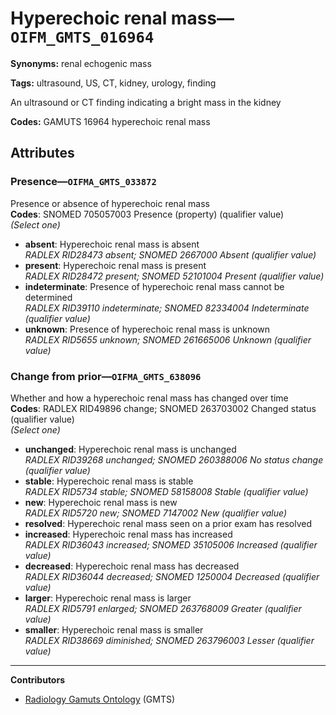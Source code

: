 # Hyperechoic renal mass—`OIFM_GMTS_016964`

**Synonyms:** renal echogenic mass

**Tags:** ultrasound, US, CT, kidney, urology, finding

An ultrasound or CT finding indicating a bright mass in the kidney

**Codes:** GAMUTS 16964 hyperechoic renal mass

## Attributes

### Presence—`OIFMA_GMTS_033872`

Presence or absence of hyperechoic renal mass  
**Codes**: SNOMED 705057003 Presence (property) (qualifier value)  
*(Select one)*

- **absent**: Hyperechoic renal mass is absent  
_RADLEX RID28473 absent; SNOMED 2667000 Absent (qualifier value)_
- **present**: Hyperechoic renal mass is present  
_RADLEX RID28472 present; SNOMED 52101004 Present (qualifier value)_
- **indeterminate**: Presence of hyperechoic renal mass cannot be determined  
_RADLEX RID39110 indeterminate; SNOMED 82334004 Indeterminate (qualifier value)_
- **unknown**: Presence of hyperechoic renal mass is unknown  
_RADLEX RID5655 unknown; SNOMED 261665006 Unknown (qualifier value)_

### Change from prior—`OIFMA_GMTS_638096`

Whether and how a hyperechoic renal mass has changed over time  
**Codes**: RADLEX RID49896 change; SNOMED 263703002 Changed status (qualifier value)  
*(Select one)*

- **unchanged**: Hyperechoic renal mass is unchanged  
_RADLEX RID39268 unchanged; SNOMED 260388006 No status change (qualifier value)_
- **stable**: Hyperechoic renal mass is stable  
_RADLEX RID5734 stable; SNOMED 58158008 Stable (qualifier value)_
- **new**: Hyperechoic renal mass is new  
_RADLEX RID5720 new; SNOMED 7147002 New (qualifier value)_
- **resolved**: Hyperechoic renal mass seen on a prior exam has resolved  
- **increased**: Hyperechoic renal mass has increased  
_RADLEX RID36043 increased; SNOMED 35105006 Increased (qualifier value)_
- **decreased**: Hyperechoic renal mass has decreased  
_RADLEX RID36044 decreased; SNOMED 1250004 Decreased (qualifier value)_
- **larger**: Hyperechoic renal mass is larger  
_RADLEX RID5791 enlarged; SNOMED 263768009 Greater (qualifier value)_
- **smaller**: Hyperechoic renal mass is smaller  
_RADLEX RID38669 diminished; SNOMED 263796003 Lesser (qualifier value)_

---

**Contributors**

- [Radiology Gamuts Ontology](https://gamuts.net/) (GMTS)
